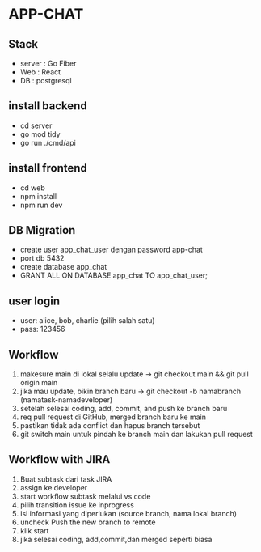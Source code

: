# APP-CHAT

## Stack 
- server : Go Fiber 
- Web    : React
- DB     : postgresql

## install backend
- cd server
- go mod tidy
- go run ./cmd/api

## install frontend
- cd web
- npm install
- npm run dev

## DB Migration 
- create user app_chat_user dengan password app-chat
- port db 5432 
- create database app_chat 
- GRANT ALL ON DATABASE app_chat TO app_chat_user;

## user login 
- user: alice, bob, charlie (pilih salah satu)
- pass: 123456


## Workflow 
1. makesure main di lokal selalu update -> git checkout main && git pull origin main
2. jika mau update, bikin branch baru -> git checkout -b namabranch (namatask-namadeveloper)
3. setelah selesai coding, add, commit, and push ke branch baru 
4. req pull request di GitHub, merged branch baru ke main 
5. pastikan tidak ada conflict dan hapus branch tersebut
6. git switch main untuk pindah ke branch main dan lakukan pull request

## Workflow with JIRA
1. Buat subtask dari task JIRA
2. assign ke developer 
3. start workflow subtask melalui vs code 
4. pilih transition issue ke inprogress
5. isi informasi yang diperlukan (source branch, nama lokal branch)
6. uncheck Push the new branch to remote
7. klik start
8. jika selesai coding, add,commit,dan merged seperti biasa